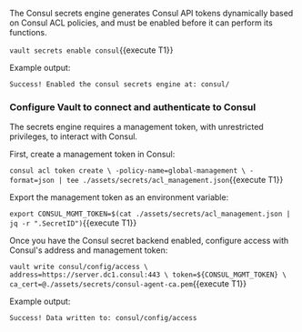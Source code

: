 
The Consul secrets engine generates Consul API tokens dynamically based on 
Consul ACL policies, and must be enabled before it can perform its functions.

`vault secrets enable consul`{{execute T1}}

Example output:

```
Success! Enabled the consul secrets engine at: consul/
```

### Configure Vault to connect and authenticate to Consul

The secrets engine requires a management token, with unrestricted privileges, to interact with Consul.

First, create a management token in Consul:

`consul acl token create \
    -policy-name=global-management \
    -format=json | tee ./assets/secrets/acl_management.json`{{execute T1}}

Export the management token as an environment variable:

`export CONSUL_MGMT_TOKEN=$(cat ./assets/secrets/acl_management.json | jq -r ".SecretID")`{{execute T1}}

Once you have the Consul secret backend enabled,
configure access with Consul's address and management token:

`vault write consul/config/access \
    address=https://server.dc1.consul:443 \
    token=${CONSUL_MGMT_TOKEN} \
    ca_cert=@./assets/secrets/consul-agent-ca.pem`{{execute T1}}

Example output:

```
Success! Data written to: consul/config/access
```

